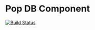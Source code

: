 Pop DB Component
================

[![Build Status](https://travis-ci.org/popphp/pop-db.svg?branch=master)](https://travis-ci.org/popphp/pop-db)
